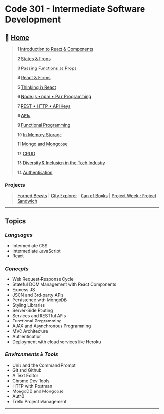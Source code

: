 # Code 301 - Intermediate Software Development

## 🏡 [**Home**](https://mistidinzy.github.io/ReadingNotes/)

> **1** [Introduction to React & Components](301/read01.md)
>
> **2** [States & Props](301/read02.md)
>
> **3** [Passing Functions as Props](301/read03.md)
>
> **4** [React & Forms](301/read04.md)
>
> **5** [Thinking in React](301/read05.md)
>
> **6** [Node.js • npm • Pair Programming](301/read06.md)
>
> **7** [REST • HTTP • API Keys](301/read07.md)
>
> **8** [APIs](301/read08.md)
>
> **9** [Functional Programming](301/read09.md)
>
> **10** [In Memory Storage](301/read10.md)
>
> **11** [Mongo and Mongoose](301/read11.md)
>
> **12** [CRUD](301/read12.md)
>
> **13** [Diversity & Inclusion in the Tech Industry](301/read13.md)
>
> **14** [Authentication](301/read14.md)

### Projects

<!-- > [Portfolio](https://mdinzy-portfolio.netlify.app) -->
> [Horned Beasts](https://mdinzy-hornedbeasts.netlify.app/)
|
> [City Explorer](https://mdinzy-city-explorer.netlify.app/)
|
> [Can of Books](https://mdinzy-canofbooks.netlify.app/)
|
> [Project Week : Project Sandwich](https://projectsandwich.netlify.app/)

_____

## **Topics**

### *Languages*

* Intermediate CSS
* Intermediate JavaScript
* React

### *Concepts*

* Web Request-Response Cycle
* Stateful DOM Management with React Components
* Express.JS
* JSON and 3rd-party APIs
* Persistence with MongoDB
* Styling Libraries
* Server-Side Routing
* Services and RESTful APIs
* Functional Programming
* AJAX and Asynchronous Programming
* MVC Architecture
* Authentication
* Deployment with cloud services like Heroku

### *Environments & Tools*

* Unix and the Command Prompt
* Git and Github
* A Text Editor
* Chrome Dev Tools
* HTTP with Postman
* MongoDB and Mongoose
* Auth0
* Trello Project Management

_____
